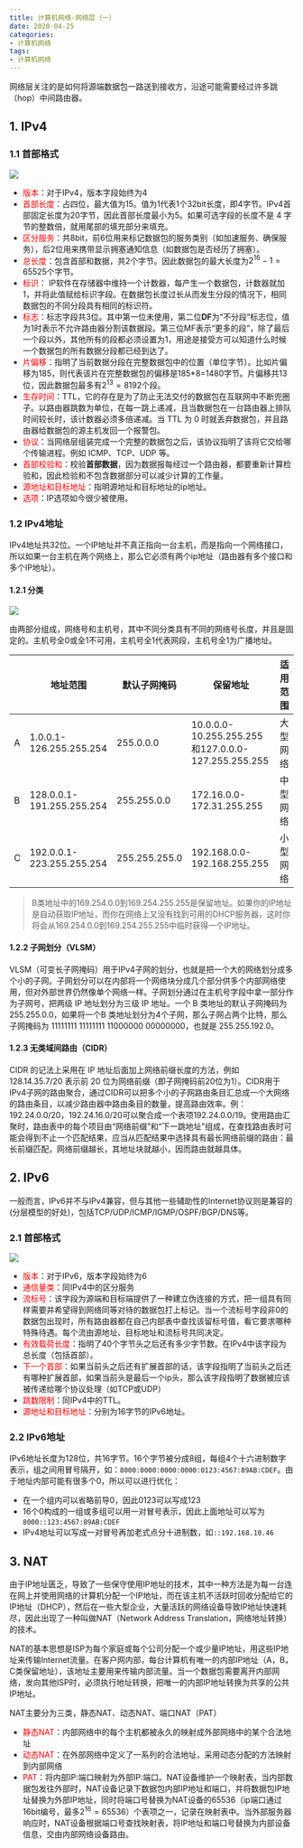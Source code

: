 ```yaml
---
title: 计算机网络-网络层（一）
date: 2020-04-25
categories:
- 计算机网络
tags:
- 计算机网络
---
```


网络层关注的是如何将源端数据包一路送到接收方，沿途可能需要经过许多跳（hop）中间路由器。

<!--more-->

## 1. IPv4

### 1.1 首部格式 

![](https://shinerio.oss-cn-beijing.aliyuncs.com/blog_images/uncategory/20200425203453.png)

- <font color=red>版本</font>：对于IPv4，版本字段始终为4
- <font color=red>首部长度</font>：占四位，最大值为15。值为1代表1个32bit长度，即4字节。IPv4首部固定长度为20字节，因此首部长度最小为5。如果可选字段的长度不是 4 字节的整数倍，就用尾部的填充部分来填充。
- <font color=red>区分服务</font>：共8bit，前6位用来标记数据包的服务类别（如加速服务、确保服务），后2位用来携带显示拥塞通知信息（如数据包是否经历了拥塞）。
- <font color=red>总长度</font>：包含首部和数据，共2个字节。因此数据包的最大长度为$2^{16}-1=65525$个字节。
- <font color=red>标识</font>： IP软件在存储器中维持一个计数器，每产生一个数据包，计数器就加1，并将此值赋给标识字段。在数据包长度过长从而发生分段的情况下，相同数据包的不同分段具有相同的标识符。
- <font color=red>标志</font>：标志字段共3位。其中第一位未使用，第二位**DF**为“不分段”标志位，值为1时表示不允许路由器分割该数据段。第三位MF表示“更多的段”，除了最后一个段以外，其他所有的段都必须设置为1，用途是接受方可以知道什么时候一个数据包的所有数据分段都已经到达了。
- <font color=red>片偏移</font>：指明了当前数据分段在完整数据包中的位置（单位字节）。比如片偏移为185，则代表该片在完整数据包的偏移是185*8=1480字节。片偏移共13位，因此数据包最多有$2^{13}=8192$个段。
- <font color=red>生存时间</font>：TTL，它的存在是为了防止无法交付的数据包在互联网中不断兜圈子。以路由器跳数为单位，在每一跳上递减，且当数据包在一台路由器上排队时间较长时，该计数器必须多倍递减。当 TTL 为 0 时就丢弃数据包，并且路由器给数据包的源主机发回一个报警包。
- <font color=red>协议</font>：当网络层组装完成一个完整的数据包之后，该协议指明了该将它交给哪个传输进程。例如 ICMP、TCP、UDP 等。
- <font color=red>首部校验和</font>：校验**首部数据**，因为数据报每经过一个路由器，都要重新计算检验和，因此检验和不包含数据部分可以减少计算的工作量。
- <font color=red>源地址和目标地址</font>：指明源地址和目标地址的ip地址。
- <font color=red>选项</font>：IP选项如今很少被使用。

### 1.2 IPv4地址

IPv4地址共32位。一个IP地址并不真正指向一台主机，而是指向一个网络接口，所以如果一台主机在两个网络上，那么它必须有两个ip地址（路由器有多个接口和多个IP地址）。

#### 1.2.1 分类

![](https://shinerio.oss-cn-beijing.aliyuncs.com/blog_images/uncategory/20200425211241.png)

由两部分组成，网络号和主机号，其中不同分类具有不同的网络号长度，并且是固定的。主机号全0或全1不可用，主机号全1代表网段，主机号全1为广播地址。

|      | 地址范围                | 默认子网掩码 | 保留地址                                       | 适用范围 |
| ---- | ----------------------- | ------------ | -------------------------------------------------- | ---- |
| A    | 1.0.0.1-126.255.255.254 | 255.0.0.0    | 10.0.0.0-10.255.255.255和127.0.0.0-127.255.255.255 | 大型网络 |
| B    | 128.0.0.1-191.255.255.254 | 255.255.0.0 | 172.16.0.0-172.31.255.255 | 中型网络 |
| C    | 192.0.0.1-223.255.255.254 | 255.255.255.0 | 192.168.0.0-192.168.255.255 | 小型网络 |

> B类地址中的169.254.0.0到169.254.255.255是保留地址。如果你的IP地址是自动获取IP地址，而你在网络上又没有找到可用的DHCP服务器，这时你将会从169.254.0.0到169.254.255.255中临时获得一个IP地址。

#### 1.2.2 子网划分（VLSM）

VLSM（可变长子网掩码）用于IPv4子网的划分，也就是把一个大的网络划分成多个小的子网。子网划分可以在内部将一个网络块分成几个部分供多个内部网络使用，但对外部世界仍然像单个网络一样。子网划分通过在主机号字段中拿一部分作为子网号，把两级 IP 地址划分为三级 IP 地址。一个 B 类地址的默认子网掩码为 255.255.0.0，如果将一个B 类地址划分为4个子网，那么子网占两个比特，那么子网掩码为 11111111 11111111 11000000 00000000，也就是 255.255.192.0。

#### 1.2.3 无类域间路由（CIDR）

CIDR 的记法上采用在 IP 地址后面加上网络前缀长度的方法，例如 128.14.35.7/20 表示前 20 位为网络前缀（即子网掩码前20位为1）。CIDR用于IPv4子网的路由聚合，通过CIDR可以把多个小的子网路由条目汇总成一个大网络的路由条目，以减少路由器中路由条目的数量，提高路由效率。例：192.24.0.0/20，192.24.16.0/20可以聚合成一个表项192.24.0.0/19。使用路由汇聚时，路由表中的每个项目由“网络前缀”和“下一跳地址”组成，在查找路由表时可能会得到不止一个匹配结果，应当从匹配结果中选择具有最长网络前缀的路由：最长前缀匹配，网络前缀越长，其地址块就越小，因而路由就越具体。

## 2. IPv6

一般而言，IPv6并不与IPv4兼容，但与其他一些辅助性的Internet协议则是兼容的(分层模型的好处)，包括TCP/UDP/ICMP/IGMP/OSPF/BGP/DNS等。

### 2.1 首部格式

![](https://shinerio.oss-cn-beijing.aliyuncs.com/blog_images/uncategory/20200425220215.png)

- <font color=red>版本</font>：对于IPv6，版本字段始终为6
- <font color=red>通信量类</font>：同IPv4中的区分服务
- <font color=red>流标号</font>：该字段为源端和目标端提供了一种建立伪连接的方式，把一组具有同样需要并希望得到网络同等对待的数据包打上标记。当一个流标号字段非0的数据包出现时，所有路由器都在自己内部表中查找该留标号值，看它要求哪种特殊待遇。每个流由源地址、目标地址和流标号共同决定。
- <font color=red>有效载荷长度</font>：指明了40个字节头之后还有多少字节数。在IPv4中该字段为总长度（包括首部）。
- <font color=red>下一个首部</font>：如果当前头之后还有扩展首部的话，该字段指明了当前头之后还有哪种扩展首部，如果当前头是最后一个ip头，那么该字段指明了数据被应该被传递给哪个协议处理（如TCP或UDP）
- <font color=red>跳数限制</font>：同IPv4中的TTL。
- <font color=red>源地址和目标地址</font>：分别为16字节的IPv6地址。

### 2.2 IPv6地址

IPv6地址长度为128位，共16字节。16个字节被分成8组，每组4个十六进制数字表示，组之间用冒号隔开，如：`8000:0000:0000:0000:0123:4567:89AB:CDEF`。由于地址内部可能有很多个0，所以可以进行优化：

- 在一个组内可以省略前导0，因此0123可以写成123
- 16个0构成的一组或多组可以用一对冒号表示，因此上面地址可以写为`8000::123:4567:89AB:CDEF`
- IPv4地址可以写成一对冒号再加老式点分十进制数，如`::192.168.10.46`

## 3. NAT

由于IP地址匮乏，导致了一些保守使用IP地址的技术，其中一种方法是为每一台连在网上并使用网络的计算机分配一个IP地址，而在该主机不活跃时回收分配给它的IP地址（DHCP），然后在一些大型企业，大量活跃的网络设备导致IP地址快速耗尽，因此出现了一种叫做NAT（Network Address Translation，网络地址转换）的技术。

NAT的基本思想是ISP为每个家庭或每个公司分配一个或少量IP地址，用这些IP地址来传输Internet流量。在客户网内部，每台计算机有唯一的内部IP地址（A，B，C类保留地址），该地址主要用来传输内部流量。当一个数据包需要离开内部网络，发向其他ISP时，必须执行地址转换，把唯一的内部IP地址转换为共享的公共IP地址。

NAT主要分为三类，静态NAT、动态NAT、端口NAT（PAT）

- <font color=red>静态NAT</font>：内部网络中的每个主机都被永久的映射成外部网络中的某个合法地址
- <font color=red>动态NAT</font>：在外部网络中定义了一系列的合法地址，采用动态分配的方法映射到内部网络
- <font color=red>PAT</font>：将内部IP:端口映射为外部IP:端口。NAT设备维护一个映射表，当内部数据包发往外部时，NAT设备记录下数据包内部IP地址和端口，并将数据包IP地址替换为外部IP地址，同时将端口号替换为NAT设备的65536（ip端口通过16bit编号，最多$2^{16}=65536$）个表项之一，记录在映射表中。当外部服务器响应时，NAT设备根据端口号查找映射表，将IP地址和端口号替换为内部设备信息，交由内部网络设备路由。










